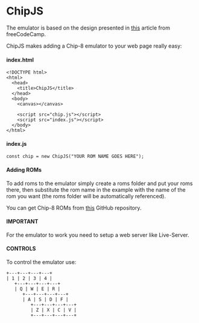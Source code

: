 # ChipJS
The emulator is based on the design presented in [this](https://www.freecodecamp.org/news/creating-your-very-own-chip-8-emulator/) article from freeCodeCamp.

ChipJS makes adding a Chip-8 emulator to your web page really easy:

#### index.html
```
<!DOCTYPE html>
<html>
  <head>
    <title>ChipJS</title>
  </head>
  <body>
    <canvas></canvas>

    <script src="chip.js"></script>
    <script src="index.js"></script>
  </body>
</html>
```

#### index.js
```
const chip = new ChipJS("YOUR ROM NAME GOES HERE");
```

#### Adding ROMs
To add roms to the emulator simply create a roms folder and put your roms there, then substitute the rom name in the example with the name of the rom you want (the roms folder will be automatically referenced).

You can get Chip-8 ROMs from [this](https://github.com/dmatlack/chip8/tree/master/roms) GitHub repository.

#### IMPORTANT
For the emulator to work you need to setup a web server like Live-Server.

#### CONTROLS
To control the emulator use:

```
+---+---+---+---+
| 1 | 2 | 3 | 4 |
   +---+---+---+---+
   | Q | W | E | R |
      +---+---+---+---+
      | A | S | D | F |
         +---+---+---+---+
         | Z | X | C | V |
         +---+---+---+---+
```
